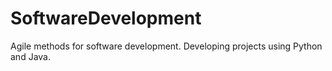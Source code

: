 # SoftwareDevelopment
Agile methods for software development. Developing projects using Python and Java.

